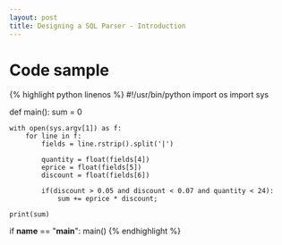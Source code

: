 ```yaml
---
layout: post
title: Designing a SQL Parser - Introduction
---
```




# Code sample


{% highlight python linenos %}
#!/usr/bin/python
import os
import sys

def main():
	sum = 0

	with open(sys.argv[1]) as f:
		for line in f:
			fields = line.rstrip().split('|')
			
			quantity = float(fields[4])
			eprice = float(fields[5])
			discount = float(fields[6])

			if(discount > 0.05 and discount < 0.07 and quantity < 24):
				sum += eprice * discount;

	print(sum)


if __name__ == "__main__":
	main()
{% endhighlight %}